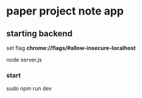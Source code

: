 # paper project note app

## starting backend

set flag **chrome://flags/#allow-insecure-localhost**

node server.js

### start
sudo npm run dev

